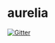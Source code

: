 # aurelia

[![Gitter](https://badges.gitter.im/Join%20Chat.svg)](https://gitter.im/erdysson/aurelia?utm_source=badge&utm_medium=badge&utm_campaign=pr-badge&utm_content=badge)